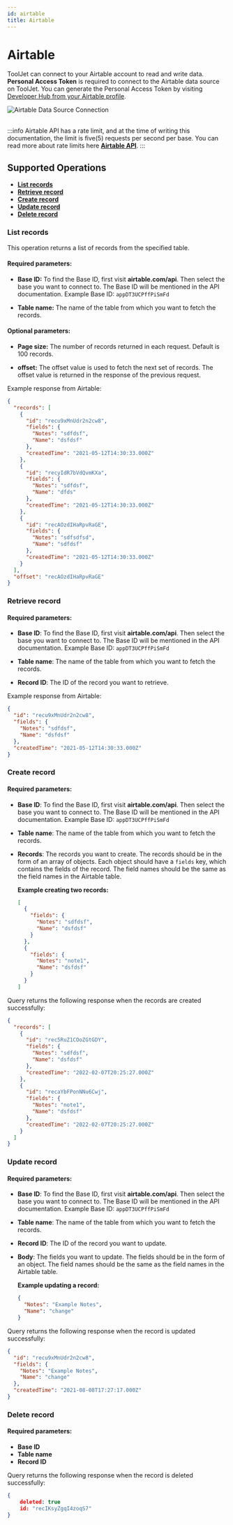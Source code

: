 ```yaml
---
id: airtable
title: Airtable
---
```


# Airtable

ToolJet can connect to your Airtable account to read and write data. **Personal Access Token** is required to connect to the Airtable data source on ToolJet. You can generate the Personal Access Token by visiting [Developer Hub from your Airtable profile](https://support.airtable.com/docs/creating-and-using-api-keys-and-access-tokens#understanding-personal-access-token-basic-actions).

<div style={{textAlign: 'center'}}>
    <img style={{ border:'0', marginBottom:'15px', borderRadius:'5px', boxShadow: '0px 1px 3px rgba(0, 0, 0, 0.2)' }} className="screenshot-full" src="/img/datasource-reference/airtable/airtableconnect-v2.gif" alt="Airtable Data Source Connection" />
</div>

<br/>

:::info
Airtable API has a rate limit, and at the time of writing this documentation, the limit is five(5) requests per second per base. You can read more about rate limits here **[Airtable API](https://airtable.com/api)**.
:::

## Supported Operations

- **[List records](#list-records)**
- **[Retrieve record](#retrieve-record)**
- **[Create record](#create-record)**
- **[Update record](#update-record)**
- **[Delete record](#delete-record)**

### List records

This operation returns a list of records from the specified table.

#### Required parameters:

- **Base ID:** To find the Base ID, first visit **airtable.com/api**. Then select the base you want to connect to. The Base ID will be mentioned in the API documentation. Example Base ID: `appDT3UCPffPiSmFd`

- **Table name:** The name of the table from which you want to fetch the records.

#### Optional parameters:

- **Page size:** The number of records returned in each request. Default is 100 records.

- **offset:** The offset value is used to fetch the next set of records. The offset value is returned in the response of the previous request.

Example response from Airtable:

```json
{
  "records": [
    {
      "id": "recu9xMnUdr2n2cw8",
      "fields": {
        "Notes": "sdfdsf",
        "Name": "dsfdsf"
      },
      "createdTime": "2021-05-12T14:30:33.000Z"
    },
    {
      "id": "recyIdR7bVdQvmKXa",
      "fields": {
        "Notes": "sdfdsf",
        "Name": "dfds"
      },
      "createdTime": "2021-05-12T14:30:33.000Z"
    },
    {
      "id": "recAOzdIHaRpvRaGE",
      "fields": {
        "Notes": "sdfsdfsd",
        "Name": "sdfdsf"
      },
      "createdTime": "2021-05-12T14:30:33.000Z"
    }
  ],
  "offset": "recAOzdIHaRpvRaGE"
}
```

### Retrieve record

#### Required parameters:

- **Base ID**: To find the Base ID, first visit **airtable.com/api**. Then select the base you want to connect to. The Base ID will be mentioned in the API documentation. Example Base ID: `appDT3UCPffPiSmFd`

- **Table name**: The name of the table from which you want to fetch the records.

- **Record ID**: The ID of the record you want to retrieve.

Example response from Airtable:

```json
{
  "id": "recu9xMnUdr2n2cw8",
  "fields": {
    "Notes": "sdfdsf",
    "Name": "dsfdsf"
  },
  "createdTime": "2021-05-12T14:30:33.000Z"
}
```

### Create record

#### Required parameters:

- **Base ID**: To find the Base ID, first visit **airtable.com/api**. Then select the base you want to connect to. The Base ID will be mentioned in the API documentation. Example Base ID: `appDT3UCPffPiSmFd`

- **Table name**: The name of the table from which you want to fetch the records.

- **Records**: The records you want to create. The records should be in the form of an array of objects. Each object should have a `fields` key, which contains the fields of the record. The field names should be the same as the field names in the Airtable table.

  **Example creating two records:**

  ```json title="Records"
  [
    {
      "fields": {
        "Notes": "sdfdsf",
        "Name": "dsfdsf"
      }
    },
    {
      "fields": {
        "Notes": "note1",
        "Name": "dsfdsf"
      }
    }
  ]
  ```

Query returns the following response when the records are created successfully:

```json
{
  "records": [
    {
      "id": "rec5RuZ1COoZGtGDY",
      "fields": {
        "Notes": "sdfdsf",
        "Name": "dsfdsf"
      },
      "createdTime": "2022-02-07T20:25:27.000Z"
    },
    {
      "id": "recaYbFPonNNu6Cwj",
      "fields": {
        "Notes": "note1",
        "Name": "dsfdsf"
      },
      "createdTime": "2022-02-07T20:25:27.000Z"
    }
  ]
}
```

### Update record

#### Required parameters:

- **Base ID**: To find the Base ID, first visit **airtable.com/api**. Then select the base you want to connect to. The Base ID will be mentioned in the API documentation. Example Base ID: `appDT3UCPffPiSmFd`

- **Table name**: The name of the table from which you want to fetch the records.

- **Record ID**: The ID of the record you want to update.

- **Body**: The fields you want to update. The fields should be in the form of an object. The field names should be the same as the field names in the Airtable table.

  **Example updating a record:**

  ```json title="Body"
  {
    "Notes": "Example Notes",
    "Name": "change"
  }
  ```

Query returns the following response when the record is updated successfully:

```json
{
  "id": "recu9xMnUdr2n2cw8",
  "fields": {
    "Notes": "Example Notes",
    "Name": "change"
  },
  "createdTime": "2021-08-08T17:27:17.000Z"
}
```

### Delete record

#### Required parameters:

- **Base ID**
- **Table name**
- **Record ID**

Query returns the following response when the record is deleted successfully:

```json
{
    deleted: true
    id: "recIKsyZgqI4zoqS7"
}
```
